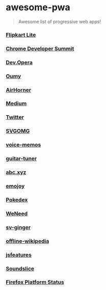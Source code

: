# awesome-pwa
> Awesome list of progressive web apps!

### [Flipkart Lite](http://www.flipkart.com)

### [Chrome Developer Summit](https://developers.google.com/)

### [Dev.Opera](https://dev.opera.com/)

### [Oumy](https://www.oumy.com/)

### [AirHorner](https://airhorner.com/)

### [Medium](https://medium.com/)

### [Twitter](https://twitter.com)

### [SVGOMG](https://jakearchibald.github.io/svgomg/)

### [voice-memos](https://voice-memos.appspot.com/)

### [guitar-tuner](https://aerotwist.com/blog/guitar-tuner/)

### [abc.xyz](https://abc.xyz)

### [emojoy](https://jakearchibald-gcm.appspot.com/)

### [Pokedex](https://www.pokedex.org/)

### [WeNeed](https://weneed-1147.appspot.com/)

### [sv-ginger](https://sv-ginger.appspot.com/)

### [offline-wikipedia](https://wiki-offline.jakearchibald.com/)

### [jsfeatures](https://jsfeatures.in)

### [Soundslice](https://www.soundslice.com)

### [Firefox Platform Status](https://platatus.herokuapp.com/)

